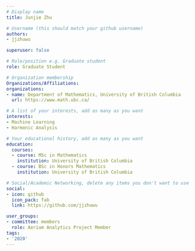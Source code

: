 ```yaml
---
# Display name
title: Junjie Zhu

# Username (this should match your github username)
authors:
- jjzhuwu

superuser: false

# Role/position e.g. Graduate student
role: Graduate Student

# Organization membership
Organizations/Affiliations:
organizations:
- name: Department of Mathematics, University of British Columbia
  url: https://www.math.ubc.ca/

# A list of your interests, add as many as you want
interests:
- Machine Learning
- Harmonic Analysis

# Your educational history, add as many as you want
education:
  courses:
  - course: MSc in Mathematics
    institution: University of British Columbia
  - course: BSc in Honors Mathematics
    institution: University of British Columbia

# Social/Academic Networking, delete any items you don't want to use
social:
- icon: github
  icon_pack: fab
  link: https://github.com/jjzhuwu

user_groups:
- committee: members
  role: Aerium Analytics Project Member
tags:
- '2020'
---
```

